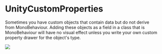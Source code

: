 # UnityCustomProperties
Sometimes you have custom objects that contain data but do not derive from MonoBehaviour. Adding these objects as a field in a class that is MonoBehaviour will have no visual effect unless you write your own custom property drawer for the object's type.


![](https://media0.giphy.com/media/r25RN4s4iN4UspDTdB/giphy.gif?cid=790b761185d87886fb84aa914767f813e3671be6fbcf5a23&rid=giphy.gif&ct=g)
